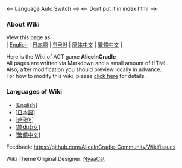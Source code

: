 <-- Language Auto Switch -->
<-- Dont put it in index.html -->
<script> 
  !function () {
    var lang = navigator.language||navigator.userLanguage;
    lang = lang.substr(0, 2);
    }else if(lang == 'zh'){
      window.location.replace('https://wiki.aliceincradle.org/#/README_zh-hant')
    }else if(lang == 'ja'){
      window.location.replace('https://wiki.aliceincradle.org/#/README_ja')
    }else if(lang == 'ko'){
      window.location.replace('https://wiki.aliceincradle.org/#/README_ko')
    }
  }()
</script>

### About Wiki

View this page as<br>
| [English](README) | [日本語](README_ja) | [한국어](README_ko) | [简体中文](README_zh-hans) | [繁體中文](README_zh-hant) |

Here is the Wiki of ACT game <b>AliceInCradle</b><br>
All pages are written via Markdown and a small amount of HTML.<br>
Also, after modification you should preview locally in advance.<br>
For how to modify this wiki, please [click here](contribution_v2/contribute_en) for details.

### Languages of Wiki

- [[English]](wiki/en/)
- [[日本語]](wiki/ja/)
- [[한국어]](wiki/ko/)
- [[简体中文]](wiki/zh-hans/)
- [[繁體中文]](wiki/zh-hant/)

Feedback: https://github.com/AliceInCradle-Community/Wiki/issues

Wiki Theme Original Designer: [NyaaCat](https://github.com/nyaacat)
